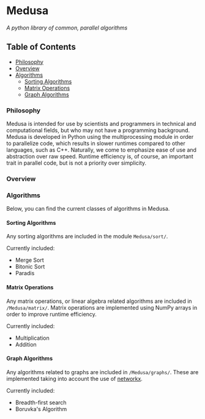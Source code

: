 #  Medusa
_A python library of common, parallel algorithms_

## Table of Contents
- [Philosophy](#philosophy)
- [Overview](#overview)
- [Algorithms](#algorithms)
  - [Sorting Algorithms](#sorting)
  - [Matrix Operations](#matrix)
  - [Graph Algorithms](#graphs)
  
  
### <a name="philosophy"></a>Philosophy
Medusa is intended for use by scientists and programmers in technical and computational fields, but who may not have a programming background. Medusa is developed in Python using the multiprocessing module in order to parallelize code, which results in slower runtimes compared to other languages, such as C++. Naturally, we come to emphasize ease of use and abstraction over raw speed. Runtime efficiency is, of course, an important trait in parallel code, but is not a priority over simplicity.

### <a name="overview"></a>Overview

### <a name="algorithms"></a>Algorithms
Below, you can find the current classes of algorithms in Medusa.
#### <b name="sorting"></b>Sorting Algorithms
Any sorting algorithms are included in the module `Medusa/sort/`.

Currently included:
- Merge Sort
- Bitonic Sort
- Paradis

#### <b name="matrix"></b>Matrix Operations
Any matrix operations, or linear algebra related algorithms are included in `/Medusa/matrix/`. Matrix operations are implemented using NumPy arrays in order to improve runtime efficiency.

Currently included:
- Multiplication
- Addition

#### <b name="graphs"></b>Graph Algorithms
Any algorithms related to graphs are included in `/Medusa/graphs/`. These are implemented taking into account the use of [networkx](https://networkx.github.io/).

Currently included:
- Breadth-first search
- Boruvka's Algorithm
